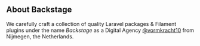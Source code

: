## About Backstage

We carefully craft a collection of quality Laravel packages & Filament plugins under the name _Backstage_ as a Digital Agency [@vormkracht10](https://github.com/vormkracht10) from Nijmegen, the Netherlands.
